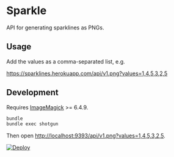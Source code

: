 # Sparkle

API for generating sparklines as PNGs.

## Usage

Add the values as a comma-separated list, e.g.

https://sparklines.herokuapp.com/api/v1.png?values=1,4,5,3,2,5

## Development

Requires [ImageMagick](http://www.imagemagick.org/) >= 6.4.9.

```bash
bundle
bundle exec shotgun
```

Then open [http://localhost:9393/api/v1.png?values=1,4,5,3,2,5](http://localhost:9393/api/v1.png?values=1,4,5,3,2,5).

[![Deploy](https://www.herokucdn.com/deploy/button.svg)](https://heroku.com/deploy)
